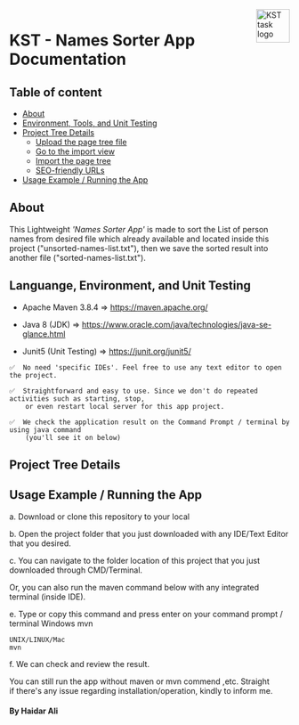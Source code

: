 <a href="https://github.com/haidargit/KST-SortingThousandNames-Haidar_Ali">
    <img src="https://www.kst.co.id/images/kst-logo-100x100.png" alt="KST task logo" title="KST" align="right" height="60" />
</a>

# KST - Names Sorter App Documentation

## Table of content

- [About](#about)
- [Environment, Tools, and Unit Testing](#language-environment-and-unit-testing)
- [Project Tree Details](#project-tree-details)
    - [Upload the page tree file](#upload-the-page-tree-file)
    - [Go to the import view](#go-to-the-import-view)
    - [Import the page tree](#import-the-page-tree)
    - [SEO-friendly URLs](#seo-friendly-urls)
- [Usage Example / Running the App](#usage-example--running-the-app)

## About
This Lightweight _'Names Sorter App'_ is made to sort the List of person names from desired file which already available and located inside this project
("unsorted-names-list.txt"), then we save the sorted result into another file ("sorted-names-list.txt").

## Languange, Environment, and Unit Testing
- Apache Maven 3.8.4    => https://maven.apache.org/

- Java 8 (JDK)          => https://www.oracle.com/java/technologies/java-se-glance.html

- Junit5 (Unit Testing) => https://junit.org/junit5/

```
✅  No need 'specific IDEs'. Feel free to use any text editor to open the project. 

✅  Straightforward and easy to use. Since we don't do repeated activities such as starting, stop,  
    or even restart local server for this app project.  

✅  We check the application result on the Command Prompt / terminal by using java command  
    (you'll see it on below)
```
## Project Tree Details


## Usage Example / Running the App
a. Download or clone this repository to your local

b. Open the project folder that you just downloaded with any IDE/Text Editor that you desired.

c. You can navigate to the folder location of this project that you just downloaded through CMD/Terminal.

   Or, you can also run the maven command below with any integrated terminal (inside IDE).

e. Type or copy this command and press enter on your command prompt / terminal
    Windows
    mvn  

    UNIX/LINUX/Mac
    mvn

f. We can check and review the result.  

You can still run the app without maven or mvn commend ,etc.
Straight
<br />
if there's any issue regarding installation/operation, kindly to inform me.  

#### By Haidar Ali
